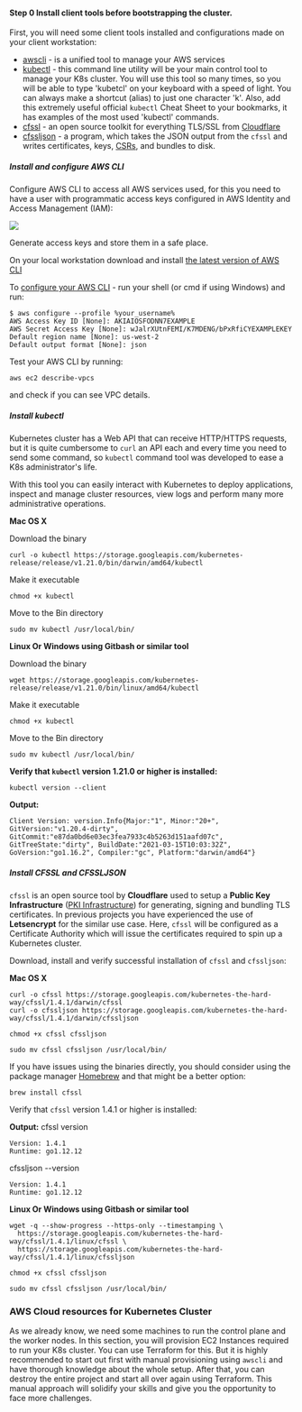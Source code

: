 #### Step 0 Install client tools before bootstrapping the cluster.

First, you will need some client tools installed and configurations made on your client workstation: 

  - [awscli](https://aws.amazon.com/cli/) - is a unified tool to manage your AWS services
  - [kubectl](https://kubernetes.io/docs/reference/kubectl/overview/) - this command line utility will be your main control tool to manage your K8s cluster. You will use this tool so many times, so you will be able to type 'kubetcl' on your keyboard with a speed of light. You can always make a shortcut (alias) to just one character 'k'. Also, add this extremely useful official `kubectl` Cheat Sheet to your bookmarks, it has examples of the most used 'kubectl' commands.
  - [cfssl](https://blog.cloudflare.com/introducing-cfssl/) - an open source toolkit for everything TLS/SSL from [Cloudflare](https://www.cloudflare.com/)
  - [cfssljson](https://github.com/cloudflare/cfssl) - a program, which takes the JSON output from the `cfssl` and writes certificates, keys, [CSRs](https://en.wikipedia.org/wiki/Certificate_signing_request), and bundles to disk.

##### Install and configure AWS CLI

Configure AWS CLI to access all AWS services used, for this you need to have a user with programmatic access keys configured in AWS Identity and Access Management (IAM):

![](https://darey-io-pbl-projects-images.s3.eu-west-2.amazonaws.com/project21/iam_keys.png)

Generate access keys and store them in a safe place.

On your local workstation download and install [the latest version of AWS CLI](https://aws.amazon.com/cli/)

To [configure your AWS CLI](https://docs.aws.amazon.com/cli/latest/userguide/cli-configure-quickstart.html) - run your shell (or cmd if using Windows) and run:

```
$ aws configure --profile %your_username%
AWS Access Key ID [None]: AKIAIOSFODNN7EXAMPLE
AWS Secret Access Key [None]: wJalrXUtnFEMI/K7MDENG/bPxRfiCYEXAMPLEKEY
Default region name [None]: us-west-2
Default output format [None]: json
```

Test your AWS CLI by running:

```
aws ec2 describe-vpcs
```

and check if you can see VPC details.

##### **Install kubectl**

Kubernetes cluster has a Web API that can receive HTTP/HTTPS requests, but it is quite cumbersome to `curl` an API each and every time you need to send some command, so `kubectl` command tool was developed to ease a K8s administrator's life.

With this tool you can easily interact with Kubernetes to deploy applications, inspect and manage cluster resources, view logs and perform many more administrative operations.

**Mac OS X**

Download the binary
```
curl -o kubectl https://storage.googleapis.com/kubernetes-release/release/v1.21.0/bin/darwin/amd64/kubectl
```

Make it executable
```
chmod +x kubectl
```

Move to the Bin directory
```
sudo mv kubectl /usr/local/bin/
```

**Linux Or Windows using Gitbash or similar tool**

Download the binary
```
wget https://storage.googleapis.com/kubernetes-release/release/v1.21.0/bin/linux/amd64/kubectl
```
Make it executable
```
chmod +x kubectl
```
Move to the Bin directory
```
sudo mv kubectl /usr/local/bin/
```

**Verify that `kubectl` version 1.21.0 or higher is installed:**
```
kubectl version --client
```
**Output:**
```
Client Version: version.Info{Major:"1", Minor:"20+", GitVersion:"v1.20.4-dirty", GitCommit:"e87da0bd6e03ec3fea7933c4b5263d151aafd07c", GitTreeState:"dirty", BuildDate:"2021-03-15T10:03:32Z", GoVersion:"go1.16.2", Compiler:"gc", Platform:"darwin/amd64"}
```

##### **Install CFSSL and CFSSLJSON**

`cfssl` is an open source tool by **Cloudflare** used to setup a **Public Key Infrastructure** ([PKI Infrastructure](https://en.wikipedia.org/wiki/Public_key_infrastructure)) for generating, signing and bundling TLS certificates. In previous projects you have experienced the use of **Letsencrypt** for the similar use case. Here, `cfssl` will be configured as a Certificate Authority which will issue the certificates required to spin up a Kubernetes cluster.

Download, install and verify successful installation of `cfssl` and `cfssljson`:

**Mac OS X**

```
curl -o cfssl https://storage.googleapis.com/kubernetes-the-hard-way/cfssl/1.4.1/darwin/cfssl
curl -o cfssljson https://storage.googleapis.com/kubernetes-the-hard-way/cfssl/1.4.1/darwin/cfssljson
```

```
chmod +x cfssl cfssljson
```

```
sudo mv cfssl cfssljson /usr/local/bin/
```

If you have issues using the binaries directly, you should consider using the package manager [Homebrew](https://brew.sh/) and that might be a better option:

```
brew install cfssl
```

Verify that `cfssl` version 1.4.1 or higher is installed:

**Output:**
cfssl version

```
Version: 1.4.1
Runtime: go1.12.12
```

cfssljson --version

```
Version: 1.4.1
Runtime: go1.12.12
```

**Linux Or Windows using Gitbash or similar tool**

```
wget -q --show-progress --https-only --timestamping \
  https://storage.googleapis.com/kubernetes-the-hard-way/cfssl/1.4.1/linux/cfssl \
  https://storage.googleapis.com/kubernetes-the-hard-way/cfssl/1.4.1/linux/cfssljson
```

```
chmod +x cfssl cfssljson
```

```
sudo mv cfssl cfssljson /usr/local/bin/
```
### AWS Cloud resources for Kubernetes Cluster

As we already know, we need some machines to run the control plane and the worker nodes. In this section, you will provision EC2 Instances required to run your K8s cluster. You can use Terraform for this. But it is highly recommended to start out first with manual provisioning using `awscli` and have thorough knowledge about the whole setup. After that, you can destroy the entire project and start all over again using Terraform. This manual approach will solidify your skills and give you the opportunity to face more challenges.
